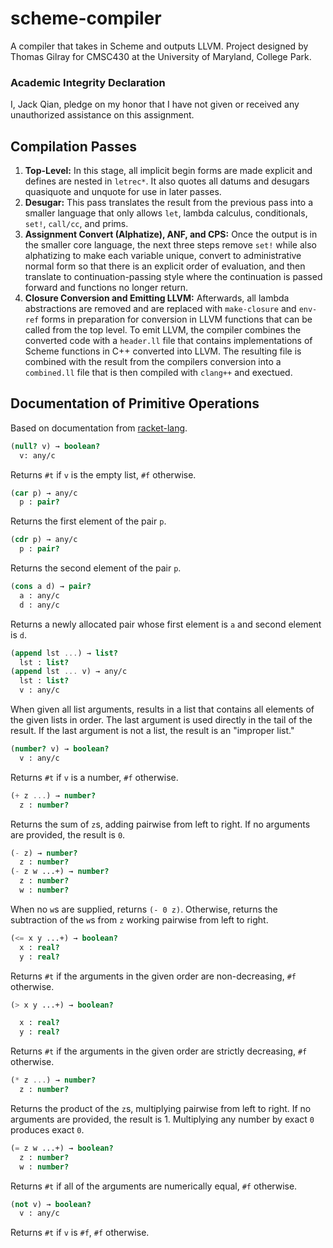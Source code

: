 # scheme-compiler

A compiler that takes in Scheme and outputs LLVM. Project designed by Thomas Gilray for CMSC430 at the University of Maryland, College Park.

### Academic Integrity Declaration
I, Jack Qian, pledge on my honor that I have not given or received any unauthorized assistance on this assignment.

## Compilation Passes

1. **Top-Level:** In this stage, all implicit begin forms are made explicit and defines are nested in ```letrec*```. It also quotes all datums and desugars quasiquote and unquote for use in later passes.
2. **Desugar:** This pass translates the result from the previous pass into a smaller language that only allows ```let```, lambda calculus, conditionals, ```set!```, ```call/cc```, and prims. 
3. **Assignment Convert (Alphatize), ANF, and CPS:** Once the output is in the smaller core language, the next three steps remove ```set!``` while also alphatizing to make each variable unique, convert to administrative normal form so that there is an explicit order of evaluation, and then translate to continuation-passing style where the continuation is passed forward and functions no longer return. 
4. **Closure Conversion and Emitting LLVM:** Afterwards, all lambda abstractions are removed and are replaced with ```make-closure``` and ```env-ref``` forms in preparation for conversion in LLVM functions that can be called from the top level. To emit LLVM, the compiler combines the converted code with a ```header.ll``` file that contains implementations of Scheme functions in C++ converted into LLVM. The resulting file is combined with the result from the compilers conversion into a ```combined.ll``` file that is then compiled with ```clang++``` and exectued.

## Documentation of Primitive Operations

Based on documentation from [racket-lang](https://racket-lang.org/).

```scheme
(null? v) → boolean?
  v: any/c
```
Returns ```#t``` if ```v``` is the empty list, ```#f``` otherwise.

```scheme
(car p) → any/c
  p : pair?
```
Returns the first element of the pair ```p```.

```scheme
(cdr p) → any/c
  p : pair?
 ```
 Returns the second element of the pair ```p```.

```scheme
(cons a d) → pair?
  a : any/c
  d : any/c
```
Returns a newly allocated pair whose first element is ```a``` and second element is ```d```.

```scheme
(append lst ...) → list?
  lst : list?
(append lst ... v) → any/c
  lst : list?
  v : any/c
```
When given all list arguments, results in a list that contains all elements of the given lists in order. The last argument is used directly in the tail of the result. If the last argument is not a list, the result is an "improper list."

```scheme
(number? v) → boolean?
  v : any/c
```
Returns ```#t``` if ```v``` is a number, ```#f``` otherwise.

```scheme
(+ z ...) → number?
  z : number?
```
Returns the sum of ```z```s, adding pairwise from left to right. If no arguments are provided, the result is ```0```.

```scheme
(- z) → number?
  z : number?
(- z w ...+) → number?
  z : number?
  w : number?
```
When no ```w```s are supplied, returns ```(- 0 z)```. Otherwise, returns the subtraction of the ```w```s from ```z``` working pairwise from left to right.

```scheme
(<= x y ...+) → boolean?
  x : real?
  y : real?
```
Returns ```#t``` if the arguments in the given order are non-decreasing, ```#f``` otherwise.

```scheme
(> x y ...+) → boolean?

  x : real?
  y : real?
```
Returns ```#t``` if the arguments in the given order are strictly decreasing, ```#f``` otherwise.

```scheme
(* z ...) → number?
  z : number?
```
Returns the product of the ```z```s, multiplying pairwise from left to right. If no arguments are provided, the result is 1. Multiplying any number by exact ```0``` produces exact ```0```.

```scheme
(= z w ...+) → boolean?
  z : number?
  w : number?
```
Returns ```#t``` if all of the arguments are numerically equal, ```#f``` otherwise.

```scheme
(not v) → boolean?
  v : any/c
```
Returns ```#t``` if ```v``` is ```#f```, ```#f``` otherwise.

